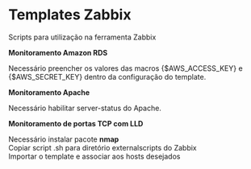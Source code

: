 # Templates Zabbix
Scripts para utilização na ferramenta Zabbix

<b>Monitoramento Amazon RDS </b><p>
Necessário preencher os valores das macros {$AWS_ACCESS_KEY} e {$AWS_SECRET_KEY} dentro da configuração do template.

<b>Monitoramento Apache </b><p>
Necessário habilitar server-status do Apache.

<b>Monitoramento de portas TCP com LLD </b><p>
Necessário instalar pacote <b>nmap</b><br>
Copiar script .sh para diretório externalscripts do Zabbix<br>
Importar o template e associar aos hosts desejados
